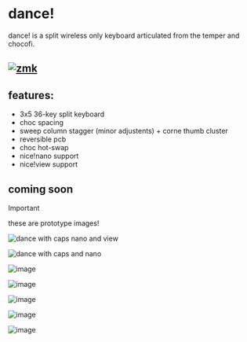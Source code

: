 # dance!
dance! is a split wireless only keyboard articulated from the temper and chocofi.
## [![zmk](https://img.shields.io/badge/zmk-black?logo=github&logoColor=white)](https://github.com/chase-hunter/zmk)

## features:
- 3x5 36-key split keyboard
- choc spacing
- sweep column stagger (minor adjustents) + corne thumb cluster
- reversible pcb
- choc hot-swap
- nice!nano support
- nice!view support

## coming soon

>[!IMPORTANT]
>these are prototype images!

![dance with caps nano and view](https://github.com/chase-hunter/dance/assets/122387925/c2a1e53e-4f4a-437f-83be-533db70a9c7c)

![dance with caps and nano](https://github.com/chase-hunter/dance/assets/122387925/df77a366-4c82-4ea9-b444-debf32ec5039)

![image](https://github.com/chase-hunter/dance/assets/122387925/3a0d5bb9-f270-47f2-904b-b634a572ad72)

![image](https://github.com/chase-hunter/dance/assets/122387925/10fb5b6f-689e-4080-bb1b-8c789c436923)

![image](https://github.com/chase-hunter/dance/assets/122387925/e64edd1a-87f6-4b04-90b5-7426b448137d)

![image](https://github.com/chase-hunter/dance/assets/122387925/517134a1-0c6e-45e4-83cc-c019ad904b17)

![image](https://github.com/chase-hunter/dance/assets/122387925/58417ba0-7304-4d3a-89f4-6b41a259e8d2)
